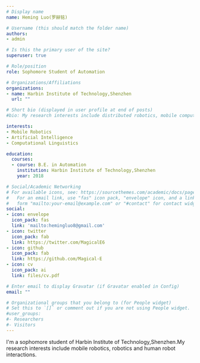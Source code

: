 ```yaml
---
# Display name
name: Heming Luo(罗赫铭)

# Username (this should match the folder name)
authors:
- admin

# Is this the primary user of the site?
superuser: true

# Role/position
role: Sophomore Student of Automation

# Organizations/Affiliations
organizations:
- name: Harbin Institute of Technology,Shenzhen
  url: ""

# Short bio (displayed in user profile at end of posts)
#bio: My research interests include distributed robotics, mobile computing and #programmable matter.

interests:
- Mobile Robotics
- Artificial Intelligence
- Computational Linguistics

education:
  courses:
  - course: B.E. in Automation
    institution: Harbin Institute of Technology,Shenzhen
    year: 2018

# Social/Academic Networking
# For available icons, see: https://sourcethemes.com/academic/docs/page-builder/#icons
#   For an email link, use "fas" icon pack, "envelope" icon, and a link in the
#   form "mailto:your-email@example.com" or "#contact" for contact widget.
social:
- icon: envelope
  icon_pack: fas
  link: 'mailto:hemingluo8@gmail.com' 
- icon: twitter
  icon_pack: fab
  link: https://twitter.com/MagicalE6
- icon: github
  icon_pack: fab
  link: https://github.com/Magical-E
- icon: cv
  icon_pack: ai
  link: files/cv.pdf

# Enter email to display Gravatar (if Gravatar enabled in Config)
email: ""

# Organizational groups that you belong to (for People widget)
# Set this to `[]` or comment out if you are not using People widget.
#user_groups:
#- Researchers
#- Visitors
---
```


I'm a sophomore student of Harbin Institute of Technology,Shenzhen.My research interests include mobile robotics, robotics and human robot interactions.
